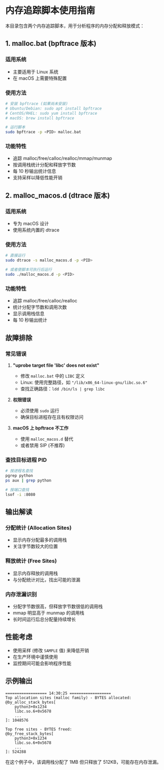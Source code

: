 # 内存追踪脚本使用指南

本目录包含两个内存追踪脚本，用于分析程序的内存分配和释放模式：

## 1. malloc.bat (bpftrace 版本)

### 适用系统
- 主要适用于 Linux 系统
- 在 macOS 上需要特殊配置

### 使用方法
```bash
# 安装 bpftrace (如果尚未安装)
# Ubuntu/Debian: sudo apt install bpftrace
# CentOS/RHEL: sudo yum install bpftrace
# macOS: brew install bpftrace

# 运行脚本
sudo bpftrace -p <PID> malloc.bat
```

### 功能特性
- 追踪 malloc/free/calloc/realloc/mmap/munmap
- 按调用栈统计分配和释放字节数
- 每 10 秒输出统计信息
- 支持采样以降低性能开销

## 2. malloc_macos.d (dtrace 版本)

### 适用系统
- 专为 macOS 设计
- 使用系统内置的 dtrace

### 使用方法
```bash
# 直接运行
sudo dtrace -s malloc_macos.d -p <PID>

# 或者使脚本可执行后运行
sudo ./malloc_macos.d -p <PID>
```

### 功能特性
- 追踪 malloc/free/calloc/realloc
- 统计分配字节数和调用次数
- 显示调用栈信息
- 每 10 秒输出统计

## 故障排除

### 常见错误

1. **"uprobe target file 'libc' does not exist"**
   - 修改 `malloc.bat` 中的 `LIBC` 定义
   - Linux: 使用完整路径，如 `"/lib/x86_64-linux-gnu/libc.so.6"`
   - 查找正确路径：`ldd /bin/ls | grep libc`

2. **权限错误**
   - 必须使用 `sudo` 运行
   - 确保目标进程存在且有权限访问

3. **macOS 上 bpftrace 不工作**
   - 使用 `malloc_macos.d` 替代
   - 或者禁用 SIP (不推荐)

### 查找目标进程 PID
```bash
# 按进程名查找
pgrep python
ps aux | grep python

# 按端口查找
lsof -i :8080
```

## 输出解读

### 分配统计 (Allocation Sites)
- 显示内存分配最多的调用栈
- 关注字节数较大的位置

### 释放统计 (Free Sites)
- 显示内存释放的调用栈
- 与分配统计对比，找出可能的泄漏

### 内存泄漏识别
- 分配字节数很高，但释放字节数很低的调用栈
- mmap 明显高于 munmap 的调用栈
- 长时间运行后总分配量持续增长

## 性能考虑

- 使用采样 (修改 `SAMPLE` 值) 来降低开销
- 在生产环境中谨慎使用
- 监控期间可能会影响程序性能

## 示例输出

```
================== 14:30:25 ==================
Top allocation sites (malloc family) - BYTES allocated:
@by_alloc_stack_bytes[
    python3+0x1234
    libc.so.6+0x5678
    ...
]: 1048576

Top free sites - BYTES freed:
@by_free_stack_bytes[
    python3+0x1234
    libc.so.6+0x5678
    ...
]: 524288
```

在这个例子中，该调用栈分配了 1MB 但只释放了 512KB，可能存在内存泄漏。

